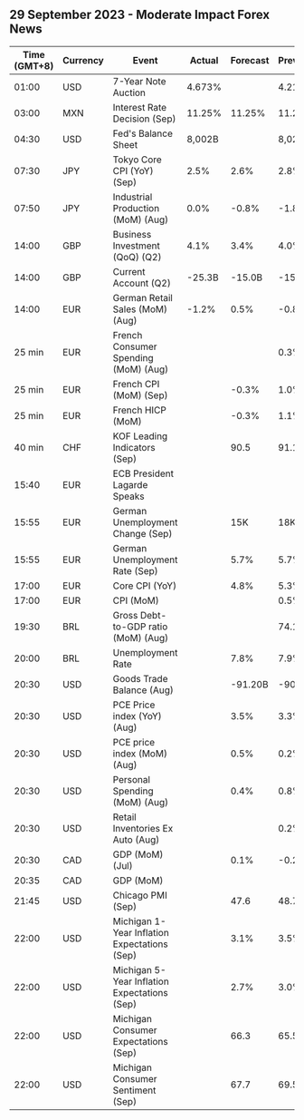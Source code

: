 ## 29 September 2023 - Moderate Impact Forex News

| Time (GMT+8) | Currency | Event | Actual | Forecast | Previous |
|------|----------|-------|--------|----------|----------|
| 01:00 | USD | 7-Year Note Auction | 4.673% |  | 4.212% |
| 03:00 | MXN | Interest Rate Decision (Sep) | 11.25% | 11.25% | 11.25% |
| 04:30 | USD | Fed's Balance Sheet | 8,002B |  | 8,024B |
| 07:30 | JPY | Tokyo Core CPI (YoY) (Sep) | 2.5% | 2.6% | 2.8% |
| 07:50 | JPY | Industrial Production (MoM) (Aug) | 0.0% | -0.8% | -1.8% |
| 14:00 | GBP | Business Investment (QoQ) (Q2) | 4.1% | 3.4% | 4.0% |
| 14:00 | GBP | Current Account (Q2) | -25.3B | -15.0B | -15.2B |
| 14:00 | EUR | German Retail Sales (MoM) (Aug) | -1.2% | 0.5% | -0.8% |
| 25 min | EUR | French Consumer Spending (MoM) (Aug) |  |  | 0.3% |
| 25 min | EUR | French CPI (MoM) (Sep) |  | -0.3% | 1.0% |
| 25 min | EUR | French HICP (MoM) |  | -0.3% | 1.1% |
| 40 min | CHF | KOF Leading Indicators (Sep) |  | 90.5 | 91.1 |
| 15:40 | EUR | ECB President Lagarde Speaks |  |  |  |
| 15:55 | EUR | German Unemployment Change (Sep) |  | 15K | 18K |
| 15:55 | EUR | German Unemployment Rate (Sep) |  | 5.7% | 5.7% |
| 17:00 | EUR | Core CPI (YoY) |  | 4.8% | 5.3% |
| 17:00 | EUR | CPI (MoM) |  |  | 0.5% |
| 19:30 | BRL | Gross Debt-to-GDP ratio (MoM) (Aug) |  |  | 74.1% |
| 20:00 | BRL | Unemployment Rate |  | 7.8% | 7.9% |
| 20:30 | USD | Goods Trade Balance (Aug) |  | -91.20B | -90.92B |
| 20:30 | USD | PCE Price index (YoY) (Aug) |  | 3.5% | 3.3% |
| 20:30 | USD | PCE price index (MoM) (Aug) |  | 0.5% | 0.2% |
| 20:30 | USD | Personal Spending (MoM) (Aug) |  | 0.4% | 0.8% |
| 20:30 | USD | Retail Inventories Ex Auto (Aug) |  |  | 0.2% |
| 20:30 | CAD | GDP (MoM) (Jul) |  | 0.1% | -0.2% |
| 20:35 | CAD | GDP (MoM) |  |  |  |
| 21:45 | USD | Chicago PMI (Sep) |  | 47.6 | 48.7 |
| 22:00 | USD | Michigan 1-Year Inflation Expectations (Sep) |  | 3.1% | 3.5% |
| 22:00 | USD | Michigan 5-Year Inflation Expectations (Sep) |  | 2.7% | 3.0% |
| 22:00 | USD | Michigan Consumer Expectations (Sep) |  | 66.3 | 65.5 |
| 22:00 | USD | Michigan Consumer Sentiment (Sep) |  | 67.7 | 69.5 |
